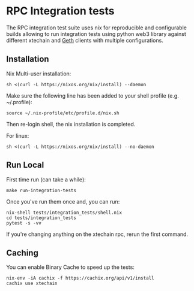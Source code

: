# RPC Integration tests

The RPC integration test suite uses nix for reproducible and configurable
builds allowing to run integration tests using python web3 library against
different xtechain and [Geth](https://github.com/ethereum/go-ethereum) clients with multiple configurations.

## Installation

Nix Multi-user installation:

```
sh <(curl -L https://nixos.org/nix/install) --daemon
```

Make sure the following line has been added to your shell profile (e.g. ~/.profile):

```
source ~/.nix-profile/etc/profile.d/nix.sh
```

Then re-login shell, the nix installation is completed.

For linux:

```
sh <(curl -L https://nixos.org/nix/install) --no-daemon
```

## Run Local

First time run (can take a while):

```
make run-integration-tests
```

Once you've run them once and, you can run:

```
nix-shell tests/integration_tests/shell.nix
cd tests/integration_tests
pytest -s -vv
```

If you're changing anything on the xtechain rpc, rerun the first command.

## Caching

You can enable Binary Cache to speed up the tests:

```
nix-env -iA cachix -f https://cachix.org/api/v1/install
cachix use xtechain
```
